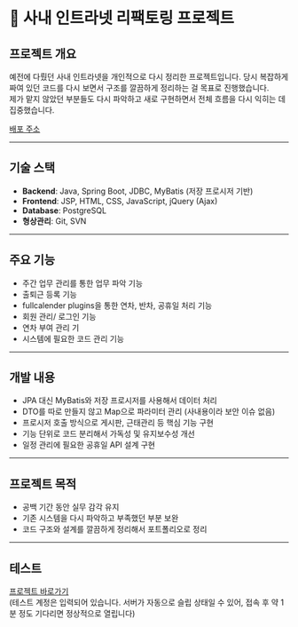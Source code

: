 # 🏢 사내 인트라넷 리팩토링 프로젝트

## 프로젝트 개요
예전에 다뤘던 사내 인트라넷을 개인적으로 다시 정리한 프로젝트입니다.
당시 복잡하게 짜여 있던 코드를 다시 보면서 구조를 깔끔하게 정리하는 걸 목표로 진행했습니다.  
제가 맡지 않았던 부분들도 다시 파악하고 새로 구현하면서 전체 흐름을 다시 익히는 데 집중했습니다.

 [배포 주소](https://manager-2k1u.onrender.com/)

---

## 기술 스택
- **Backend**: Java, Spring Boot, JDBC, MyBatis (저장 프로시저 기반)
- **Frontend**: JSP, HTML, CSS, JavaScript, jQuery (Ajax)
- **Database**: PostgreSQL
- **형상관리**: Git, SVN

---

## 주요 기능
- 주간 업무 관리를 통한 업무 파악 기능
- 출퇴근 등록 기능
- fullcalender plugins을 통한 연차, 반차, 공휴일 처리 기능
- 회원 관리/ 로그인 기능
- 연차 부여 관리 기
- 시스템에 필요한 코드 관리 기능

---

## 개발 내용
- JPA 대신 MyBatis와 저장 프로시저를 사용해서 데이터 처리
- DTO를 따로 만들지 않고 Map으로 파라미터 관리 (사내용이라 보안 이슈 없음)
- 프로시저 호출 방식으로 게시판, 근태관리 등 핵심 기능 구현
- 기능 단위로 코드 분리해서 가독성 및 유지보수성 개선
- 일정 관리에 필요한 공휴일 API 설계 구현

---

## 프로젝트 목적
- 공백 기간 동안 실무 감각 유지
- 기존 시스템을 다시 파악하고 부족했던 부분 보완
- 코드 구조와 설계를 깔끔하게 정리해서 포트폴리오로 정리

---

## 테스트
 [프로젝트 바로가기](https://manager-2k1u.onrender.com/)  
(테스트 계정은 입력되어 있습니다. 서버가 자동으로 슬립 상태일 수 있어, 접속 후 약 1분 정도 기다리면 정상적으로 열립니다)
